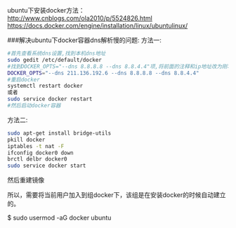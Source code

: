 ubuntu下安装docker方法：
http://www.cnblogs.com/ola2010/p/5524826.html
https://docs.docker.com/engine/installation/linux/ubuntulinux/

###解决ubuntu下docker容器dns解析慢的问题:
方法一:
```sh
#首先查看系统dns设置,找到本机dns地址
sudo gedit /etc/default/docker
#找到DOCKER_OPTS="--dns 8.8.8.8 --dns 8.8.4.4"项,将前面的注释和ip地址改为刚才查看到的dns地址.
DOCKER_OPTS="--dns 211.136.192.6 --dns 8.8.8.8 --dns 8.8.4.4"
#重启docker
systemctl restart docker
或者
sudo service docker restart
#然后启动docker容器
```

方法二:
```sh
sudo apt-get install bridge-utils
pkill docker
iptables -t nat -F
ifconfig docker0 down
brctl delbr docker0
sudo service docker start
```
然后重建镜像

所以，需要将当前用户加入到组docker下，该组是在安装docker的时候自动建立的。

$ sudo usermod -aG docker ubuntu

